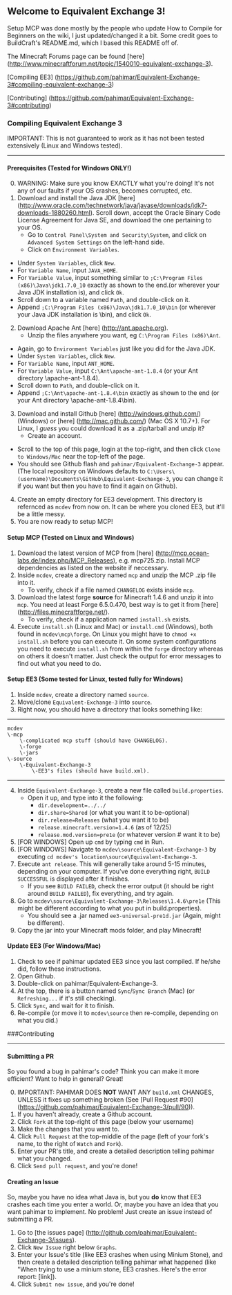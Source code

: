 ## Welcome to Equivalent Exchange 3!
Setup MCP was done mostly by the people who update How to Compile for Beginners on the wiki, I just updated/changed it a bit.  Some credit goes to BuildCraft's README.md, which I based this README off of.

The Minecraft Forums page can be found [here] (http://www.minecraftforum.net/topic/1540010-equivalent-exchange-3).

[Compiling EE3] (https://github.com/pahimar/Equivalent-Exchange-3#compiling-equivalent-exchange-3)

[Contributing] (https://github.com/pahimar/Equivalent-Exchange-3#contributing)

### Compiling Equivalent Exchange 3
IMPORTANT: This is not guaranteed to work as it has not been tested extensively (Linux and Windows tested).
____________________________________________________________________________________________________________________________________________________________________________________________________________________________________________________________________________________________________________________________________________________________________________________________
#### Prerequisites  (Tested for Windows ONLY!)
0. WARNING:  Make sure you know EXACTLY what you're doing!  It's not any of our faults if your OS crashes, becomes corrupted, etc.
1. Download and install the Java JDK [here] (http://www.oracle.com/technetwork/java/javase/downloads/jdk7-downloads-1880260.html).  Scroll down, accept the Oracle Binary Code License Agreement for Java SE, and download the one pertaining to your OS.
	* Go to `Control Panel\System and Security\System`, and click on `Advanced System Settings` on the left-hand side.
	* Click on `Environment Variables`.
  * Under `System Variables`, click `New`.
  * For `Variable Name`, input `JAVA_HOME`.
  * For `Variable Value`, input something similar to `;C:\Program Files (x86)\Java\jdk1.7.0_10` exactly as shown to the end.(or wherever your Java JDK installation is), and click `Ok`.
  * Scroll down to a variable named `Path`, and double-click on it.
  * Append `;C:\Program Files (x86)\Java\jdk1.7.0_10\bin` (or wherever your Java JDK installation is \bin), and click `Ok`.
2. Download Apache Ant [here] (http://ant.apache.org).
	* Unzip the files anywhere you want, eg `C:\Program Files (x86)\Ant`.
  * Again, go to `Environment Variables` just like you did for the Java JDK.
  * Under `System Variables`, click `New`.
  * For `Variable Name`, input `ANT_HOME`.
  * For `Variable Value`, input `C:\Ant\apache-ant-1.8.4` (or your Ant directory \apache-ant-1.8.4).
  * Scroll down to `Path`, and double-click on it.
  * Append `;C:\Ant\apache-ant-1.8.4\bin` exactly as shown to the end (or your Ant directory \apache-ant-1.8.4\bin).
3. Download and install Github [here] (http://windows.github.com/) (Windows) or [here] (http://mac.github.com/) (Mac OS X 10.7+).  For Linux, I *guess* you could download it as a .zip/tarball and unzip it?
	* Create an account.
  * Scroll to the top of this page, login at the top-right, and then click `Clone to Windows/Mac` near the top-left of the page.
  * You should see Github flash and `pahimar/Equivalent-Exchange-3` appear.  (The local repository on Windows defaults to `C:\Users\(username)\Documents\GitHub\Equivalent-Exchange-3`, you can change it if you want but then you have to find it again on Github).
4. Create an empty directory for EE3 development.  This directory is refernced as `mcdev` from now on.  It can be where you cloned EE3, but it'll be a little messy.
5. You are now ready to setup MCP!


#### Setup MCP (Tested on Linux and Windows)
1. Download the latest version of MCP from [here] (http://mcp.ocean-labs.de/index.php/MCP_Releases), e.g. mcp725.zip. Install MCP dependencies as listed on the website if neccessary.
2. Inside `mcdev`, create a directory named `mcp` and unzip the MCP .zip file into it.
	* To verify, check if a file named `CHANGELOG` exists inside `mcp`.
3. Download the latest forge **source** for Minecraft 1.4.6 and unzip it into `mcp`.  You need at least Forge 6.5.0.470, best way is to get it from [here] (http://files.minecraftforge.net/).
	* To verify, check if a application named `install.sh` exists. 
4. Execute `install.sh` (Linux and Mac) or `install.cmd` (Windows), both found in `mcdev\mcp\forge`. On Linux you might have to `chmod +x` `install.sh` before you can execute it. On some system configurations you need to execute `install.sh` from within the `forge` directory whereas on others it doesn't matter. Just check the output for error messages to find out what you need to do.

#### Setup EE3 (Some tested for Linux, tested fully for Windows)
1. Inside `mcdev`, create a directory named `source`.
2. Move/clone `Equivalent-Exchange-3` into `source`.
3. Right now, you should have a directory that looks something like:
***

	mcdev
	\-mcp
		\-complicated mcp stuff (should have CHANGELOG).
		\-forge
		\-jars
	\-source
		\-Equivalent-Exchange-3
			\-EE3's files (should have build.xml).
***
4. Inside `Equivalent-Exchange-3`, create a new file called `build.properties`.
	* Open it up, and type into it the following:
 		* `dir.development=../../`
		*	`dir.share=Shared` (or what you want it to be-optional)
		*	`dir.release=Releases` (what you want it to be)
		*	`release.minecraft.version=1.4.6` (as of 12/25)
		*	`release.mod.version=pre1e` (or whatever version # want it to be)
5. [FOR WINDOWS] Open up `cmd` by typing `cmd` in Run.
6. [FOR WINDOWS] Navigate to `mcdev\source\Equivalent-Exchange-3` by executing `cd mcdev's location\source\Equivalent-Exchange-3`.
7. Execute `ant release`. This will generally take around 5-15 minutes, depending on your computer.  If you've done everything right, `BUILD SUCCESSFUL` is displayed after it finishes.
	* If you see `BUILD FAILED`, check the error output (it should be right around `BUILD FAILED`), fix everything, and try again.
8. Go to `mcdev\source\Equivalent-Exchange-3\Releases\1.4.6\pre1e` (This might be different according to what you put in build.properties).
	*  You should see a .jar named `ee3-universal-pre1d.jar` (Again, might be different).
9. Copy the jar into your Minecraft mods folder, and play Minecraft!

#### Update EE3 (For Windows/Mac)
1. Check to see if pahimar updated EE3 since you last compiled.  If he/she did, follow these instructions.
2. Open Github.
3. Double-click on pahimar/Equivalent-Exchange-3.
4. At the top, there is a button named `Sync`/`Sync Branch` (Mac) (or `Refreshing...` if it's still checking).
5. Click `Sync`, and wait for it to finish.
6. Re-compile (or move it to `mcdev\source` then re-compile, depending on what you did.)

###Contributing
___________________________________________________________________________________________________________________________________________________
#### Submitting a PR
So you found a bug in pahimar's code?  Think you can make it more efficient?  Want to help in general?  Great!

0. IMPORTANT:  PAHIMAR DOES **NOT** WANT ANY `build.xml` CHANGES, UNLESS it fixes up something broken (See [Pull Request #90] (https://github.com/pahimar/Equivalent-Exchange-3/pull/90)).
1. If you haven't already, create a Github account.
2. Click `Fork` at the top-right of this page (below your username)
3. Make the changes that you want to.
4. Click `Pull Request` at the top-middle of the page (left of your fork's name, to the right of `Watch` and `Fork`).
5. Enter your PR's title, and create a detailed description telling pahimar what you changed.
6. Click `Send pull request`, and you're done!

#### Creating an Issue
So, maybe you have no idea what Java is, but you **do** know that EE3 crashes each time you enter a world.  Or, maybe you have an idea that you want pahimar to implement.  No problem!  Just create an issue instead of submitting a PR.

1. Go to [the issues page] (http://github.com/pahimar/Equivalent-Exchange-3/issues).
2. Click `New Issue` right below `Graphs`.
3. Enter your Issue's title (like EE3 crashes when using Minium Stone), and then create a detailed description telling pahimar what happened (like "When trying to use a minium stone, EE3 crashes.  Here's the error report: [link]).
4. Click `Submit new issue`, and you're done!
